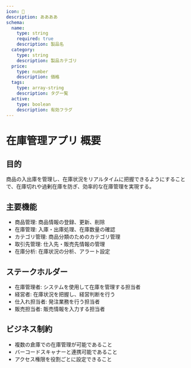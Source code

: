 ```yaml
---
icon: 👀
description: ​ああああ
schema:
  name:
    type: string
    required: true
    description: 製品名
  category:
    type: string
    description: 製品カテゴリ
  price:
    type: number
    description: 価格
  tags:
    type: array-string
    description: タグ一覧
  active:
    type: boolean
    description: 有効フラグ
---
```


# 在庫管理アプリ 概要

## 目的

商品の入出庫を管理し、在庫状況をリアルタイムに把握できるようにすることで、在庫切れや過剰在庫を防ぎ、効率的な在庫管理を実現する。

## 主要機能

- 商品管理: 商品情報の登録、更新、削除
- 在庫管理: 入庫・出庫処理、在庫数量の確認
- カテゴリ管理: 商品分類のためのカテゴリ管理
- 取引先管理: 仕入先・販売先情報の管理
- 在庫分析: 在庫状況の分析、アラート設定

## ステークホルダー

- 在庫管理者: システムを使用して在庫を管理する担当者
- 経営者: 在庫状況を把握し、経営判断を行う
- 仕入れ担当者: 発注業務を行う担当者
- 販売担当者: 販売情報を入力する担当者

## ビジネス制約

- 複数の倉庫での在庫管理が可能であること
- バーコードスキャナーと連携可能であること
- アクセス権限を役割ごとに設定できること